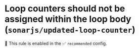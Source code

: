 # Loop counters should not be assigned within the loop body (`sonarjs/updated-loop-counter`)

💼 This rule is enabled in the ✅ `recommended` config.

<!-- end auto-generated rule header -->
